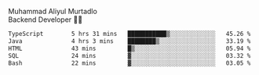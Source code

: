 Muhammad Aliyul Murtadlo
<br>
Backend Developer 👨‍💻
<br>
<!--START_SECTION:waka-->

```txt
TypeScript        5 hrs 31 mins   ███████████▒░░░░░░░░░░░░░   45.26 %
Java              4 hrs 3 mins    ████████▒░░░░░░░░░░░░░░░░   33.19 %
HTML              43 mins         █▒░░░░░░░░░░░░░░░░░░░░░░░   05.94 %
SQL               24 mins         ▓░░░░░░░░░░░░░░░░░░░░░░░░   03.32 %
Bash              22 mins         ▓░░░░░░░░░░░░░░░░░░░░░░░░   03.05 %
```

<!--END_SECTION:waka-->
